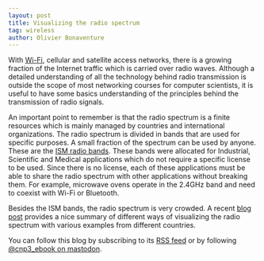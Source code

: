 ```yaml
---
layout: post
title: Visualizing the radio spectrum
tag: wireless
author: Olivier Bonaventure
---
```


With [Wi-Fi](https://beta.computer-networking.info/syllabus/default/protocols/lan.html#wireless-networks), cellular and satellite access networks, there is a growing fraction of the Internet traffic which is carried over radio waves. Although a detailed understanding of all the technology behind radio transmission is outside the scope of most networking courses for computer scientists, it is useful to have some basics understanding of the principles behind the transmission of radio signals.

An important point to remember is that the radio spectrum is a finite resources which is mainly managed by countries and international organizations. The radio spectrum is divided in bands that are used for specific purposes. A small fraction of the spectrum can be used by anyone. These are the [ISM radio bands](https://en.wikipedia.org/wiki/ISM_radio_band). These bands were allocated for Industrial, Scientific and Medical applications which do not require a specific license to be used. Since there is no license, each of these applications must be able to share the radio spectrum with other applications without breaking them. For example, microwave ovens operate in the 2.4GHz band and need to coexist with Wi-Fi or Bluetooth.

Besides the ISM bands, the radio spectrum is very crowded. A recent [blog post](https://www.beautifulpublicdata.com/the-united-states-radio-frequency-allocation-chart/) provides a nice summary of different ways of visualizing the radio spectrum with various examples from different countries.


You can follow this blog by subscribing to its [RSS feed](http://blog.computer-networking.info/feed.xml) or by following [@cnp3_ebook on mastodon](https://mastodon.acm.org/@cnp3_ebook). 